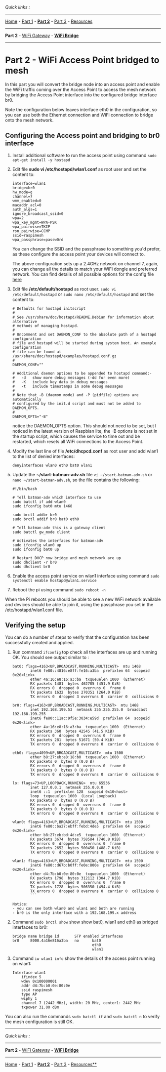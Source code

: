 *Quick links :*
***
[Home](/README.md) - [Part 1](/part1/README.md) - [**Part 2**](/part2/README.md) - [Part 3](/part3/README.md) - [Resources](/additionalResources/README.md)
***
**Part 2** - [WiFi Gateway](WIFIGW.md) - [**WiFi Bridge**](WIFIBRDG.md)
***

# Part 2 - WiFi Access Point bridged to mesh

In this part you will convert the bridge node into an access point and enable the WiFi traffic coming over the Access Point to access the mesh network by bridging the Access Point interface into the configured bridge interface br0.

Note the configuration below leaves interface eth0 in the configuration, so you can use both the Ethernet connection and WiFi connection to bridge onto the mesh network.

## Configuring the Access point and bridging to br0 interface

1. Install additional software to run the access point using command ```sudo apt-get install -y hostapd```
2. Edit file **sudo vi /etc/hostapd/wlan1.conf** as root user and set the content to:

    ```text
    interface=wlan1
    bridge=br0
    hw_mode=g
    channel=7
    wmm_enabled=0
    macaddr_acl=0
    auth_algs=1
    ignore_broadcast_ssid=0
    wpa=2
    wpa_key_mgmt=WPA-PSK
    wpa_pairwise=TKIP
    rsn_pairwise=CCMP
    ssid=raspimesh
    wpa_passphrase=passw0rd
    ```

    You can change the SSID and the passphrase to something you'd prefer, as these configure the access point your devices will connect to.

    The above configuration sets up a 2.4GHz network on channel 7, again, you can change all the details to match your WiFi dongle and preferred network.  You can find details of all possible options for the config file [here](https://w1.fi/cgit/hostap/plain/hostapd/hostapd.conf)

3. Edit file **/etc/default/hostapd** as root user.  ```sudo vi /etc/default/hostapd``` or ```sudo nano /etc/default/hostapd``` and set the content to:

    ```text
    # Defaults for hostapd initscript
    #
    # See /usr/share/doc/hostapd/README.Debian for information about alternative
    # methods of managing hostapd.
    #
    # Uncomment and set DAEMON_CONF to the absolute path of a hostapd configuration
    # file and hostapd will be started during system boot. An example configuration
    # file can be found at /usr/share/doc/hostapd/examples/hostapd.conf.gz
    #
    DAEMON_CONF=""

    # Additional daemon options to be appended to hostapd command:-
    #   -d   show more debug messages (-dd for even more)
    #   -K   include key data in debug messages
    #   -t   include timestamps in some debug messages
    #
    # Note that -B (daemon mode) and -P (pidfile) options are automatically
    # configured by the init.d script and must not be added to DAEMON_OPTS.
    #
    DAEMON_OPTS="-B"
    ```

    notice the DAEMON_OPTS option.  This should not need to be set, but I noticed in the latest version of Raspbian lite, the -B options is not set in the startup script, which causes the service to time out and be restarted, which resets all WiFi connections to the Access Point.
4. Modify the last line of file **/etc/dhcpcd.conf** as root user and add wlan1 to the list of denied interfaces:

    ```text
    denyinterfaces wlan0 eth0 bat0 wlan1
    ```

5. Update the **~/start-batman-adv.sh** file ```vi ~/start-batman-adv.sh``` or ```nano ~/start-batman-adv.sh```, so the file contains the following:

    ```text
    #!/bin/bash

    # Tell batman-adv which interface to use
    sudo batctl if add wlan0
    sudo ifconfig bat0 mtu 1468

    sudo brctl addbr br0
    sudo brctl addif br0 bat0 eth0

    # Tell batman-adv this is a gateway client
    sudo batctl gw_mode client

    # Activates the interfaces for batman-adv
    sudo ifconfig wlan0 up
    sudo ifconfig bat0 up

    # Restart DHCP now bridge and mesh network are up
    sudo dhclient -r br0
    sudo dhclient br0
    ```

6. Enable the access point service on wlan1 interface using command ```sudo systemctl enable hostapd@wlan1.service```
7. Reboot the pi using command ```sudo reboot -n```

When the Pi reboots you should be able to see a new WiFi network available and devices should be able to join it, using the passphrase you set in the /etc/hostapd/wlan1.conf file.

## Verifying the setup

You can do a number of steps to verify that the configuration has been successfully created and applied.

1. Run command ```ifconfig``` top check all the interfaces are up and running OK.  You should see output similar to :

    ```text
    bat0: flags=4163<UP,BROADCAST,RUNNING,MULTICAST>  mtu 1468
            inet6 fe80::4816:e8ff:fe16:a3ba  prefixlen 64  scopeid 0x20<link>
            ether 4a:16:e8:16:a3:ba  txqueuelen 1000  (Ethernet)
            RX packets 1481  bytes 462785 (451.9 KiB)
            RX errors 0  dropped 0  overruns 0  frame 0
            TX packets 1632  bytes 270351 (264.0 KiB)
            TX errors 0  dropped 3 overruns 0  carrier 0  collisions 0

    br0: flags=4163<UP,BROADCAST,RUNNING,MULTICAST>  mtu 1468
            inet 192.168.199.53  netmask 255.255.255.0  broadcast 192.168.199.255
            inet6 fe80::11ac:9f5e:3034:e59d  prefixlen 64  scopeid 0x20<link>
            ether 4a:16:e8:16:a3:ba  txqueuelen 1000  (Ethernet)
            RX packets 360  bytes 42545 (41.5 KiB)
            RX errors 0  dropped 0  overruns 0  frame 0
            TX packets 281  bytes 51671 (50.4 KiB)
            TX errors 0  dropped 0 overruns 0  carrier 0  collisions 0

    eth0: flags=4099<UP,BROADCAST,MULTICAST>  mtu 1500
            ether b8:27:eb:e8:18:b0  txqueuelen 1000  (Ethernet)
            RX packets 0  bytes 0 (0.0 B)
            RX errors 0  dropped 0  overruns 0  frame 0
            TX packets 0  bytes 0 (0.0 B)
            TX errors 0  dropped 0 overruns 0  carrier 0  collisions 0

    lo: flags=73<UP,LOOPBACK,RUNNING>  mtu 65536
            inet 127.0.0.1  netmask 255.0.0.0
            inet6 ::1  prefixlen 128  scopeid 0x10<host>
            loop  txqueuelen 1000  (Local Loopback)
            RX packets 0  bytes 0 (0.0 B)
            RX errors 0  dropped 0  overruns 0  frame 0
            TX packets 0  bytes 0 (0.0 B)
            TX errors 0  dropped 0 overruns 0  carrier 0  collisions 0

    wlan0: flags=4163<UP,BROADCAST,RUNNING,MULTICAST>  mtu 1500
            inet6 fe80::ba27:ebff:febd:4de5  prefixlen 64  scopeid 0x20<link>
            ether b8:27:eb:bd:4d:e5  txqueuelen 1000  (Ethernet)
            RX packets 3674  bytes 758584 (740.8 KiB)
            RX errors 0  dropped 0  overruns 0  frame 0
            TX packets 2652  bytes 500450 (488.7 KiB)
            TX errors 0  dropped 0 overruns 0  carrier 0  collisions 0

    wlan1: flags=4163<UP,BROADCAST,RUNNING,MULTICAST>  mtu 1500
            inet6 fe80::d67b:b0ff:fe0e:800e  prefixlen 64  scopeid 0x20<link>
            ether d4:7b:b0:0e:80:0e  txqueuelen 1000  (Ethernet)
            RX packets 1798  bytes 312112 (304.7 KiB)
            RX errors 0  dropped 0  overruns 0  frame 0
            TX packets 1728  bytes 506350 (494.4 KiB)
            TX errors 0  dropped 0 overruns 0  carrier 0  collisions 0
            ```

    Notice:
    - you can see both wlan0 and wlan1 and both are running
    - br0 is the only interface with a 192.168.199.x address

2. Command ```sudo brctl show``` show show bat0, wlan1 and eth0 as bridged interfaces to br0:

    ```text
    bridge name bridge id       STP enabled interfaces
    br0     8000.4a16e816a3ba   no      bat0
                                        eth0
                                        wlan1
    ```

3. Command ```iw wlan1 info``` show the details of the access point running on wlan1:

    ```text
    Interface wlan1
        ifindex 5
        wdev 0x100000001
        addr d4:7b:b0:0e:80:0e
        ssid raspimesh
        type AP
        wiphy 1
        channel 7 (2442 MHz), width: 20 MHz, center1: 2442 MHz
        txpower 31.00 dBm
    ```

You can also run the commands ```sudo batctl if``` and ```sudo batctl n``` to verify the mesh configuration is still OK.

***
*Quick links :*
***
**Part 2** - [WiFi Gateway](WIFIGW.md) - [**WiFi Bridge**](WIFIBRDG.md)
***
[Home](/README.md) - [Part 1](/part1/README.md) - [**Part 2**](/part2/README.md) - [Part 3](/part3/README.md) - [Resources**](/additionalResources/README.md)
